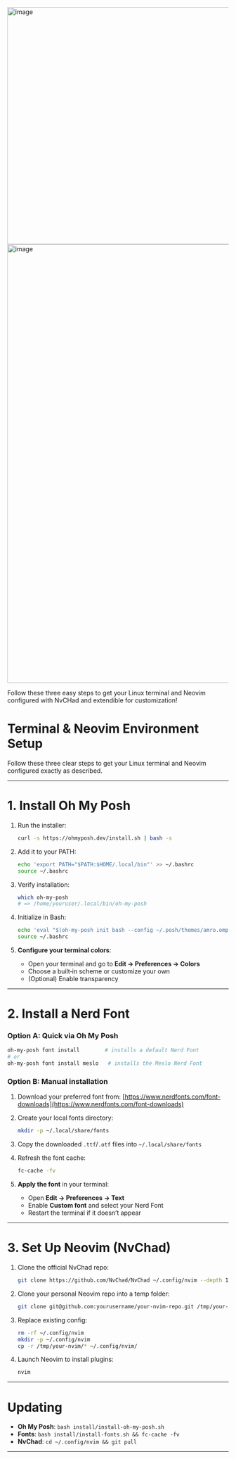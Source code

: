 

<img width="818" height="539" alt="image" src="https://github.com/user-attachments/assets/e0f2034d-ad58-4540-b1a8-ec02316e5232" />
<img width="1898" height="997" alt="image" src="https://github.com/user-attachments/assets/23d7083d-7a1c-41dd-8d10-c1b2ad3d2570" />




Follow these three easy steps to get your Linux terminal and Neovim configured with NvCHad and extendible for customization!
# Terminal & Neovim Environment Setup

Follow these three clear steps to get your Linux terminal and Neovim configured exactly as described.

---

# 1. Install Oh My Posh

1. Run the installer:

   ```bash
   curl -s https://ohmyposh.dev/install.sh | bash -s
   ```
2. Add it to your PATH:

   ```bash
   echo 'export PATH="$PATH:$HOME/.local/bin"' >> ~/.bashrc
   source ~/.bashrc
   ```
3. Verify installation:

   ```bash
   which oh-my-posh
   # => /home/youruser/.local/bin/oh-my-posh
   ```
4. Initialize in Bash:

   ```bash
   echo 'eval "$(oh-my-posh init bash --config ~/.posh/themes/amro.omp.json)"' >> ~/.bashrc
   source ~/.bashrc
   ```
5. **Configure your terminal colors**:

   * Open your terminal and go to **Edit → Preferences → Colors**
   * Choose a built‑in scheme or customize your own
   * (Optional) Enable transparency

---

# 2. Install a Nerd Font

### Option A: Quick via Oh My Posh

```bash
oh-my-posh font install        # installs a default Nerd Font
# or
oh-my-posh font install meslo   # installs the Meslo Nerd Font
```

### Option B: Manual installation

1. Download your preferred font from: [https://www.nerdfonts.com/font-downloads](https://www.nerdfonts.com/font-downloads)
2. Create your local fonts directory:

   ```bash
   mkdir -p ~/.local/share/fonts
   ```
3. Copy the downloaded `.ttf`/`.otf` files into `~/.local/share/fonts`
4. Refresh the font cache:

   ```bash
   fc-cache -fv
   ```
5. **Apply the font** in your terminal:

   * Open **Edit → Preferences → Text**
   * Enable **Custom font** and select your Nerd Font
   * Restart the terminal if it doesn’t appear

---

# 3. Set Up Neovim (NvChad)

1. Clone the official NvChad repo:

   ```bash
   git clone https://github.com/NvChad/NvChad ~/.config/nvim --depth 1
   ```
2. Clone your personal Neovim repo into a temp folder:

   ```bash
   git clone git@github.com:yourusername/your-nvim-repo.git /tmp/your-nvim
   ```
3. Replace existing config:

   ```bash
   rm -rf ~/.config/nvim
   mkdir -p ~/.config/nvim
   cp -r /tmp/your-nvim/* ~/.config/nvim/
   ```
4. Launch Neovim to install plugins:

   ```bash
   nvim
   ```

---

# Updating

* **Oh My Posh**: `bash install/install-oh-my-posh.sh`
* **Fonts**: `bash install/install-fonts.sh && fc-cache -fv`
* **NvChad**: `cd ~/.config/nvim && git pull`

---


